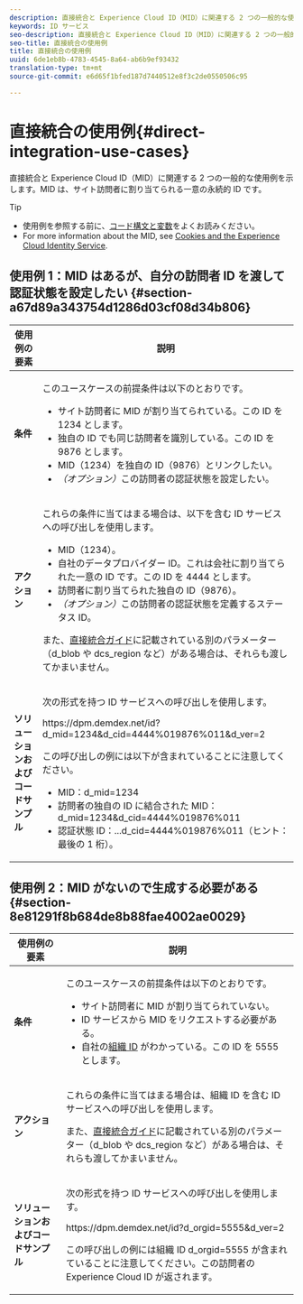 ```yaml
---
description: 直接統合と Experience Cloud ID（MID）に関連する 2 つの一般的な使用例を示します。MID は、サイト訪問者に割り当てられる一意の永続的 ID です。
keywords: ID サービス
seo-description: 直接統合と Experience Cloud ID（MID）に関連する 2 つの一般的な使用例を示します。MID は、サイト訪問者に割り当てられる一意の永続的 ID です。
seo-title: 直接統合の使用例
title: 直接統合の使用例
uuid: 6de1eb8b-4783-4545-8a64-ab6b9ef93432
translation-type: tm+mt
source-git-commit: e6d65f1bfed187d7440512e8f3c2de0550506c95

---
```



# 直接統合の使用例{#direct-integration-use-cases}

直接統合と Experience Cloud ID（MID）に関連する 2 つの一般的な使用例を示します。MID は、サイト訪問者に割り当てられる一意の永続的 ID です。

>[!TIP]
>
>* 使用例を参照する前に、[コード構文と変数](../implementation-guides/direct-integration.md#concept-4cd3206a84bb4687af0b312ae09648b9)をよくお読みください。
>* For more information about the MID, see [Cookies and the Experience Cloud Identity Service](../introduction/cookies.md).
>



## 使用例 1：MID はあるが、自分の訪問者 ID を渡して認証状態を設定したい {#section-a67d89a343754d1286d03cf08d34b806}

<table id="table_DA8840FCB51541109FE6DF20430E8924"> 
 <thead> 
  <tr> 
   <th colname="col1" class="entry"> 使用例の要素 </th> 
   <th colname="col2" class="entry"> 説明 </th> 
  </tr> 
 </thead>
 <tbody> 
  <tr> 
   <td colname="col1"> <p> <b>条件</b> </p> </td> 
   <td colname="col2"> <p>このユースケースの前提条件は以下のとおりです。 </p> 
    <ul id="ul_F20231F83EE84889B78971A64E758757"> 
     <li id="li_20F3E96493724CD2BAF4B20AEE5CBF23">サイト訪問者に MID が割り当てられている。この ID を 1234 とします。 </li> 
     <li id="li_A358C58CC58C4FCBB7250F5ED108AA71">独自の ID でも同じ訪問者を識別している。この ID を 9876 とします。 </li> 
     <li id="li_D93CE7182EBE4927A5C7A0BF414C03BC">MID（1234）を独自の ID（9876）とリンクしたい。 </li> 
     <li id="li_4611146E56624C2AB647733487A3F046"> <i>（オプション）</i>この訪問者の認証状態を設定したい。 </li> 
    </ul> </td> 
  </tr> 
  <tr> 
   <td colname="col1"> <p> <b>アクション</b> </p> </td> 
   <td colname="col2"> <p>これらの条件に当てはまる場合は、以下を含む ID サービスへの呼び出しを使用します。 </p> 
    <ul id="ul_9ECB1A65266644E89E949C57D202D5A4"> 
     <li id="li_10A6F5A9C54D44A08F4F2E405E6019E2">MID（1234）。 </li> 
     <li id="li_4869572B40E54C54B88A2474DAC475A8">自社のデータプロバイダー ID。これは会社に割り当てられた一意の ID です。この ID を 4444 とします。 </li> 
     <li id="li_05C8ED47488C4E289D84093127EC7B19">訪問者に割り当てられた独自の ID（9876）。 </li> 
     <li id="li_3D1556AD18C843828A362CC604A9F76B"> <i>（オプション）</i>この訪問者の認証状態を定義するステータス ID。 </li> 
    </ul> <p>また、<a href="../implementation-guides/direct-integration.md#concept-4cd3206a84bb4687af0b312ae09648b9" format="dita" scope="local">直接統合ガイド</a>に記載されている別のパラメーター（<span class="codeph">d_blob</span> や <span class="codeph">dcs_region</span> など）がある場合は、それらも渡してかまいません。 </p> </td> 
  </tr> 
  <tr> 
   <td colname="col1"> <p> <b>ソリューションおよびコードサンプル</b> </p> </td> 
   <td colname="col2"> <p>次の形式を持つ ID サービスへの呼び出しを使用します。 </p> <p> <span class="codeph">https://dpm.demdex.net/id?d_mid=1234&amp;d_cid=4444%019876%011&amp;d_ver=2</span> </p> <p>この呼び出しの例には以下が含まれていることに注意してください。 </p> 
    <ul id="ul_0667FBFD8D3C46BDBD027F484691EC97"> 
     <li id="li_FAB1FAE703DB48D1A32EE72684028964">MID：<span class="codeph">d_mid=1234</span> </li> 
     <li id="li_C97B74FF444F4BB4B4A5CB1CBBE52249">訪問者の独自の ID に結合された MID：<span class="codeph">d_mid=1234&amp;d_cid=4444%019876%011</span> </li> 
     <li id="li_D428DBF765234DD78DDF152C5EE8AB69">認証状態 ID：<span class="codeph">...d_cid=4444%019876%011</span>（ヒント：最後の 1 桁）。 </li> 
    </ul> </td> 
  </tr> 
 </tbody> 
</table>

## 使用例 2：MID がないので生成する必要がある {#section-8e81291f8b684de8b88fae4002ae0029}

<table id="table_666A92693F8A413096DF6A64770C1141"> 
 <thead> 
  <tr> 
   <th colname="col1" class="entry"> 使用例の要素 </th> 
   <th colname="col2" class="entry"> 説明 </th> 
  </tr> 
 </thead>
 <tbody> 
  <tr> 
   <td colname="col1"> <p> <b>条件</b> </p> </td> 
   <td colname="col2"> <p>このユースケースの前提条件は以下のとおりです。 </p> 
    <ul id="ul_BF3BD821907B46A4B2EFA63146D35722"> 
     <li id="li_E658AE0671D14558B65FDD8992F25996">サイト訪問者に MID が割り当てられていない。 </li> 
     <li id="li_28A48BB3F71C4E4297F95A2D3E10AD7B">ID サービスから MID をリクエストする必要がある。 </li> 
     <li id="li_E2C306B9308D41E5BFE2F23EF48F5A41">自社の<a href="../reference/requirements.md#section-a02f537129a64ffbb690d5738d360c26" format="dita" scope="local">組織 ID</a> がわかっている。この ID を 5555 とします。 </li> 
    </ul> </td> 
  </tr> 
  <tr> 
   <td colname="col1"> <p> <b>アクション</b> </p> </td> 
   <td colname="col2"> <p>これらの条件に当てはまる場合は、組織 ID を含む ID サービスへの呼び出しを使用します。 </p> <p>また、<a href="../implementation-guides/direct-integration.md#concept-4cd3206a84bb4687af0b312ae09648b9" format="dita" scope="local">直接統合ガイド</a>に記載されている別のパラメーター（<span class="codeph">d_blob</span> や <span class="codeph">dcs_region</span> など）がある場合は、それらも渡してかまいません。 </p> </td> 
  </tr> 
  <tr> 
   <td colname="col1"> <p> <b>ソリューションおよびコードサンプル</b> </p> </td> 
   <td colname="col2"> <p>次の形式を持つ ID サービスへの呼び出しを使用します。 </p> <p> <span class="codeph">https://dpm.demdex.net/id?d_orgid=5555&amp;d_ver=2</span> </p> <p>この呼び出しの例には組織 ID <span class="codeph">d_orgid=5555</span> が含まれていることに注意してください。この訪問者の <span class="keyword">Experience Cloud</span> ID が返されます。 </p> </td> 
  </tr> 
 </tbody> 
</table>

